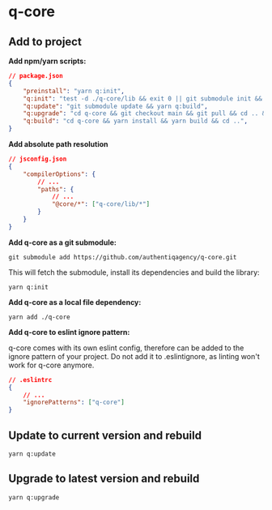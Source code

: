 # q-core

## Add to project

**Add npm/yarn scripts:**

```json
// package.json
{
    "preinstall": "yarn q:init",
    "q:init": "test -d ./q-core/lib && exit 0 || git submodule init && yarn q:update",
    "q:update": "git submodule update && yarn q:build",
    "q:upgrade": "cd q-core && git checkout main && git pull && cd .. && yarn q:build",
    "q:build": "cd q-core && yarn install && yarn build && cd ..",
}
```

**Add absolute path resolution**

```json
// jsconfig.json
{
    "compilerOptions": {
        // ...
        "paths": {
            // ...
            "@core/*": ["q-core/lib/*"]
        }
    }
}
```

**Add q-core as a git submodule:**

`git submodule add https://github.com/authentiqagency/q-core.git`

This will fetch the submodule, install its dependencies and build the library:

`yarn q:init`

**Add q-core as a local file dependency:**

`yarn add ./q-core`

**Add q-core to eslint ignore pattern:**

q-core comes with its own eslint config, therefore can be added to the ignore pattern of your project. Do not add it to .eslintignore, as linting won't work for q-core anymore.

```json
// .eslintrc
{
    // ...
    "ignorePatterns": ["q-core"]
}
```

## Update to current version and rebuild

`yarn q:update`

## Upgrade to latest version and rebuild

`yarn q:upgrade`
